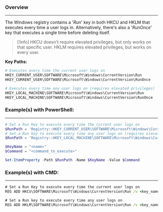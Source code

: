 
### Overview
---
The Windows registry contains a '*Run*' key in both HKCU and HKLM that executes every time a user logs in.  Alternatively, there's also a '*RunOnce*' key that executes a single time before deleting itself. 

>[!info]
>HKCU doesn't require elevated privileges, but only works on that specific user.
>HKLM requires elevated privileges, but works on every user.

**Key Paths:**
```powershell
# Executes every time the current user logs on
HKEY_CURRENT_USER\SOFTWARE\Microsoft\Windows\CurrentVersion\Run
HKEY_CURRENT_USER\SOFTWARE\Microsoft\Windows\CurrentVersion\RunOnce

# Executes every time any user logs on (requires elevated privileges)
HKEY_LOCAL_MACHINE\SOFTWARE\Microsoft\Windows\CurrentVersion\Run
HKEY_LOCAL_MACHINE\SOFTWARE\Microsoft\Windows\CurrentVersion\RunOnce
```

### Example(s) with PowerShell:
---

```powershell
# Set a Run Key to execute every time the current user logs on
$RunPath = 'Registry::HKEY_CURRENT_USER\SOFTWARE\Microsoft\Windows\CurrentVersion\Run'
# Set a Run key to execute every time any user logs on (requires elevated privileges)
$RunPath = 'Registry::HKEY_LOCAL_MACHINE\SOFTWARE\Microsoft\Windows\CurrentVersion\Run'

$KeyName = "<name>"
$Command = "<command_to_execute>"

Set-ItemProperty -Path $RunPath -Name $KeyName -Value $Command
```


### Example(s) with CMD:
---

```cmd
# Set a Run Key to execute every time the current user logs on
REG ADD HKCU\SOFTWARE\Microsoft\Windows\CurrentVersion\Run /v <key_name> /t REG_SZ /d <command_to_execute>

# Set a Run key to execute every time any user logs on
REG ADD HKLM\SOFTWARE\Microsoft\Windows\CurrentVersion\Run /v <key_name> /t REG_SZ /d <command_to_execute>
```
